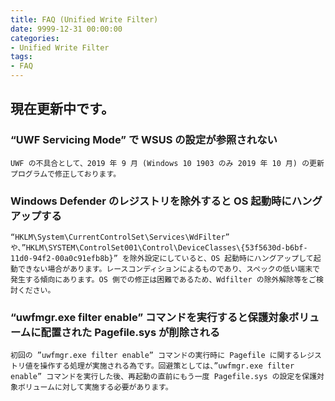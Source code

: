 ```yaml
---
title: FAQ (Unified Write Filter)
date: 9999-12-31 00:00:00
categories:
- Unified Write Filter
tags:
- FAQ
---
```


## 現在更新中です。

### “UWF Servicing Mode” で WSUS の設定が参照されない
    UWF の不具合として、2019 年 9 月 (Windows 10 1903 のみ 2019 年 10 月) の更新プログラムで修正しております。

### Windows Defender のレジストリを除外すると OS 起動時にハングアップする
    “HKLM\System\CurrentControlSet\Services\WdFilter” や、”HKLM\SYSTEM\ControlSet001\Control\DeviceClasses\{53f5630d-b6bf-11d0-94f2-00a0c91efb8b}” を除外設定にしていると、OS 起動時にハングアップして起動できない場合があります。レースコンディションによるものであり、スペックの低い端末で発生する傾向にあります。OS 側での修正は困難であるため、Wdfilter の除外解除等をご検討ください。

### “uwfmgr.exe filter enable” コマンドを実行すると保護対象ボリュームに配置された Pagefile.sys が削除される
    初回の ”uwfmgr.exe filter enable” コマンドの実行時に Pagefile に関するレジストリ値を操作する処理が実施される為です。回避策としては、”uwfmgr.exe filter enable” コマンドを実行した後、再起動の直前にもう一度 Pagefile.sys の設定を保護対象ボリュームに対して実施する必要があります。






